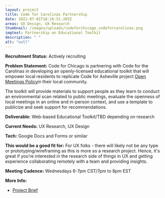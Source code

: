 ```yaml
---
layout: project
title: Code for Carolinas Partnership
date: 2022-07-01T18:16:51.265Z
areas: UX Design, UX Research
thumbnail: /images/uploads/codeforchicago_codeforcarolinas.png
imgtext: Partnership on Educational Toolkit
description: " "
alt: "null"
---
```

**Recruitment Status:** Actively recruiting

**Problem Statement:** 
Code for Chicago is partnering with Code for the Carolinas in developing an openly-licensed educational toolkit that will empower local residents to replicate Code for Asheville project [Open Meetings Policy](https://openmeetingspolicy.com/)in their local community.

The toolkit will provide materials to support people as they learn to conduct an environmental scan related to public meetings, evaluate the openness of local meetings in an online and in-person context, and use a template to publicize and seek support for recommendations. 

**Deliverable:** Web-based Educational Toolkit/TBD depending on research

**Current Needs:** UX Research, UX Design

**Tech:** Google Docs and Forms or similar

**This would be a good fit for:** For UX folks - there will likely not be any type or prototyping/wireframing as this is more so a research project. Hence, it's great if you’re interested in the research side of things in UX and getting experience collaborating remotely with a team and providing insights.

**Meeting Cadence:** Wednesdays 6-7pm CST/7pm to 8pm EST

**More Info:**
- [Project Brief](https://docs.google.com/document/d/1A9-IJndrVk_xhmFwQ1ctKOLU_N6u4b5OHwF2Ekm46Gk/edit?usp=sharing)
